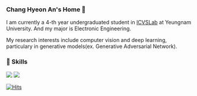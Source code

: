 ### Chang Hyeon An's Home 👋

I am currently a 4-th year undergraduated student in [ICVSLab]("http://pogary.yu.ac.kr/notice.html") at Yeungnam University. And my major is Electronic Engineering. 

My research interests include computer vision and deep learning, particulary in generative models(ex. Generative Adversarial Network).

### 💪 Skills
<img src="https://img.shields.io/badge/Python-175DDC?style=flat-square&logo=Python&logoColor=blue"/>
<img src="https://img.shields.io/badge/Flask-F5792A?style=flat-square&logo=Flask&logoColor=white"/>








<br>

[![Hits](https://hits.seeyoufarm.com/api/count/incr/badge.svg?url=https%3A%2F%2Fgithub.com%2FAnchang8&count_bg=%2379C83D&title_bg=%23555555&icon=&icon_color=%23E7E7E7&title=hits&edge_flat=false)](https://hits.seeyoufarm.com)

